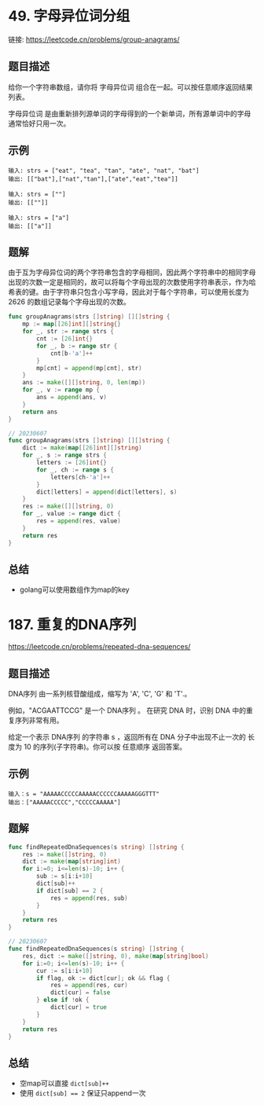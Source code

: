 # 49. 字母异位词分组
链接: https://leetcode.cn/problems/group-anagrams/

## 题目描述
给你一个字符串数组，请你将 字母异位词 组合在一起。可以按任意顺序返回结果列表。

字母异位词 是由重新排列源单词的字母得到的一个新单词，所有源单词中的字母通常恰好只用一次。

## 示例
```
输入: strs = ["eat", "tea", "tan", "ate", "nat", "bat"]
输出: [["bat"],["nat","tan"],["ate","eat","tea"]]
```

```
输入: strs = [""]
输出: [[""]]
```

```
输入: strs = ["a"]
输出: [["a"]]
```

## 题解
由于互为字母异位词的两个字符串包含的字母相同，因此两个字符串中的相同字母出现的次数一定是相同的，故可以将每个字母出现的次数使用字符串表示，作为哈希表的键。由于字符串只包含小写字母，因此对于每个字符串，可以使用长度为 2626 的数组记录每个字母出现的次数。
```go
func groupAnagrams(strs []string) [][]string {
    mp := map[[26]int][]string{}
    for _, str := range strs {
        cnt := [26]int{}
        for _, b := range str {
            cnt[b-'a']++
        }
        mp[cnt] = append(mp[cnt], str)
    }
    ans := make([][]string, 0, len(mp))
    for _, v := range mp {
        ans = append(ans, v)
    }
    return ans
}
```
```go
// 20230607
func groupAnagrams(strs []string) [][]string {
    dict := make(map[[26]int][]string)
    for _, s := range strs {
        letters := [26]int{}
        for _, ch := range s {
            letters[ch-'a']++
        }
        dict[letters] = append(dict[letters], s)
    }
    res := make([][]string, 0)
    for _, value := range dict {
        res = append(res, value)
    }
    return res 
}
```

## 总结
* golang可以使用数组作为map的key



# 187. 重复的DNA序列
https://leetcode.cn/problems/repeated-dna-sequences/

## 题目描述
DNA序列 由一系列核苷酸组成，缩写为 'A', 'C', 'G' 和 'T'.。

例如，"ACGAATTCCG" 是一个 DNA序列 。
在研究 DNA 时，识别 DNA 中的重复序列非常有用。

给定一个表示 DNA序列 的字符串 s ，返回所有在 DNA 分子中出现不止一次的 长度为 10 的序列(子字符串)。你可以按 任意顺序 返回答案。


## 示例
```
输入：s = "AAAAACCCCCAAAAACCCCCCAAAAAGGGTTT"
输出：["AAAAACCCCC","CCCCCAAAAA"]
```

## 题解
```go
func findRepeatedDnaSequences(s string) []string {
    res := make([]string, 0)
    dict := make(map[string]int)
    for i:=0; i<=len(s)-10; i++ {
        sub := s[i:i+10]
        dict[sub]++
        if dict[sub] == 2 {
            res = append(res, sub)
        }
    } 
    return res
}
```
```go
// 20230607
func findRepeatedDnaSequences(s string) []string {
    res, dict := make([]string, 0), make(map[string]bool)
    for i:=0; i<=len(s)-10; i++ {
        cur := s[i:i+10]
        if flag, ok := dict[cur]; ok && flag {
            res = append(res, cur)
            dict[cur] = false
        } else if !ok {
            dict[cur] = true
        }
    }
    return res 
}
```

## 总结
* 空map可以直接 `dict[sub]++`
* 使用 `dict[sub] == 2` 保证只append一次



# 
